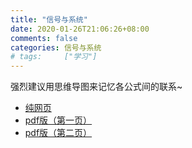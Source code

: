 ```yaml
---
title: "信号与系统"
date: 2020-01-26T21:06:26+08:00
comments: false
categories: 信号与系统
# tags:		["学习"]
---
```


强烈建议用思维导图来记忆各公式间的联系~

- [纯网页](Signals&Systems.html)
- [pdf版（第一页）](Signals&Systems1.pdf "下载Signals&Systems1.pdf")
- [pdf版（第二页）](Signals&Systems2.pdf "下载Signals&Systems2.pdf")